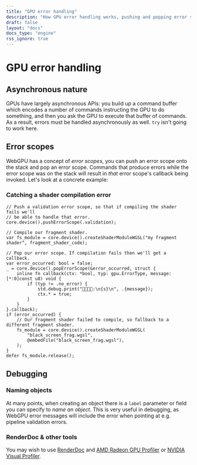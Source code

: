 ```yaml
---
title: "GPU error handling"
description: "How GPU error handling works, pushing and popping error scopes & how to debug things"
draft: false
layout: "docs"
docs_type: "engine"
rss_ignore: true
---
```


# GPU error handling

## Asynchronous nature

GPUs have largely asynchronous APIs: you build up a command buffer which encodes a number of commands instructing the GPU to do something, and then you ask the GPU to execute that buffer of commands. As a result, errors must be handled asynchronously as well. `try` isn't going to work here.

## Error scopes

WebGPU has a concept of _error scopes_, you can push an error scope onto the stack and pop an error scope. Commands that produce errors while the error scope was on the stack will result in _that_ error scope's callback being invoked. Let's look at a concrete example:

### Catching a shader compilation error

```zig
// Push a validation error scope, so that if compiling the shader fails we'll
// be able to handle that error.
core.device().pushErrorScope(.validation);

// Compile our fragment shader.
var fs_module = core.device().createShaderModuleWGSL("my fragment shader", fragment_shader_code);

// Pop our error scope. If compilation fails then we'll get a callback.
var error_occurred: bool = false;
_ = core.device().popErrorScope(&error_occurred, struct {
    inline fn callback(ctx: *bool, typ: gpu.ErrorType, message: [*:0]const u8) void {
        if (typ != .no_error) {
            std.debug.print("🔴🔴🔴🔴:\n{s}\n", .{message});
            ctx.* = true;
        }
    }
}.callback);
if (error_occurred) {
    // Our fragment shader failed to compile, so fallback to a different fragment shader.
    fs_module = core.device().createShaderModuleWGSL(
        "black_screen_frag.wgsl",
        @embedFile("black_screen_frag.wgsl"),
    );
}
defer fs_module.release();
```

## Debugging

### Naming objects

At many points, when creating an object there is a `label` parameter or field you can specify to _name an object_. This is very useful in debugging, as WebGPU error messages will include the error when pointing at e.g. pipeline validation errors.

### RenderDoc & other tools

You may wish to use [RenderDoc](https://renderdoc.org/) and [AMD Radeon GPU Profiler](https://gpuopen.com/rgp/) or [NVIDIA Visual Profiler](https://developer.nvidia.com/nvidia-visual-profiler).
